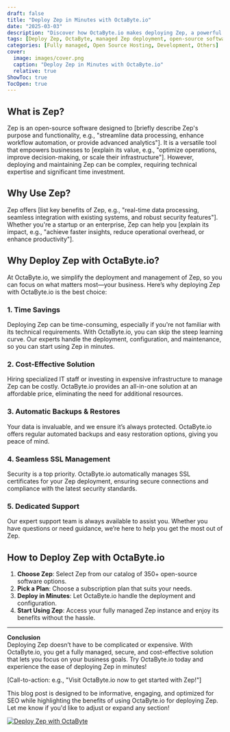 ```yaml
---
draft: false
title: "Deploy Zep in Minutes with OctaByte.io"
date: "2025-03-03"
description: "Discover how OctaByte.io makes deploying Zep, a powerful open-source software, effortless and hassle-free. Save time, reduce costs, and enjoy fully managed services with automatic backups, SSL management, and expert support."
tags: [Deploy Zep, OctaByte, managed Zep deployment, open-source software hosting, Zep hosting, managed open-source services, Zep deployment benefits, OctaByte Zep hosting, Zep SSL management, Zep automatic backups]
categories: [Fully managed, Open Source Hosting, Development, Others]
cover:
  image: images/cover.png
  caption: "Deploy Zep in Minutes with OctaByte.io"
  relative: true
ShowToc: true
TocOpen: true
---
```



## What is Zep?

Zep is an open-source software designed to [briefly describe Zep's purpose and functionality, e.g., "streamline data processing, enhance workflow automation, or provide advanced analytics"]. It is a versatile tool that empowers businesses to [explain its value, e.g., "optimize operations, improve decision-making, or scale their infrastructure"]. However, deploying and maintaining Zep can be complex, requiring technical expertise and significant time investment.

## Why Use Zep?

Zep offers [list key benefits of Zep, e.g., "real-time data processing, seamless integration with existing systems, and robust security features"]. Whether you're a startup or an enterprise, Zep can help you [explain its impact, e.g., "achieve faster insights, reduce operational overhead, or enhance productivity"].

## Why Deploy Zep with OctaByte.io?

At OctaByte.io, we simplify the deployment and management of Zep, so you can focus on what matters most—your business. Here’s why deploying Zep with OctaByte.io is the best choice:

### 1. **Time Savings**
Deploying Zep can be time-consuming, especially if you're not familiar with its technical requirements. With OctaByte.io, you can skip the steep learning curve. Our experts handle the deployment, configuration, and maintenance, so you can start using Zep in minutes.

### 2. **Cost-Effective Solution**
Hiring specialized IT staff or investing in expensive infrastructure to manage Zep can be costly. OctaByte.io provides an all-in-one solution at an affordable price, eliminating the need for additional resources.

### 3. **Automatic Backups & Restores**
Your data is invaluable, and we ensure it’s always protected. OctaByte.io offers regular automated backups and easy restoration options, giving you peace of mind.

### 4. **Seamless SSL Management**
Security is a top priority. OctaByte.io automatically manages SSL certificates for your Zep deployment, ensuring secure connections and compliance with the latest security standards.

### 5. **Dedicated Support**
Our expert support team is always available to assist you. Whether you have questions or need guidance, we’re here to help you get the most out of Zep.

## How to Deploy Zep with OctaByte.io

1. **Choose Zep**: Select Zep from our catalog of 350+ open-source software options.
2. **Pick a Plan**: Choose a subscription plan that suits your needs.
3. **Deploy in Minutes**: Let OctaByte.io handle the deployment and configuration.
4. **Start Using Zep**: Access your fully managed Zep instance and enjoy its benefits without the hassle.

---

**Conclusion**  
Deploying Zep doesn’t have to be complicated or expensive. With OctaByte.io, you get a fully managed, secure, and cost-effective solution that lets you focus on your business goals. Try OctaByte.io today and experience the ease of deploying Zep in minutes!

[Call-to-action: e.g., "Visit OctaByte.io now to get started with Zep!"]
 

This blog post is designed to be informative, engaging, and optimized for SEO while highlighting the benefits of using OctaByte.io for deploying Zep. Let me know if you'd like to adjust or expand any section!

[![Deploy Zep with OctaByte](/images/deploy-on-octabyte.png)](https://octabyte.io/fully-managed-open-source-services/development/others/zep)